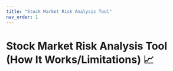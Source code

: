 ```yaml
---
title: "Stock Market Risk Analysis Tool"
nav_order: 1
---
```

# **Stock Market Risk Analysis Tool (How It Works/Limitations)  📈**
